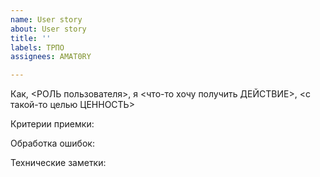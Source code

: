 ```yaml
---
name: User story
about: User story
title: ''
labels: ТРПО
assignees: AMAT0RY

---
```


Как, <РОЛЬ пользователя>, я <что-то хочу получить ДЕЙСТВИЕ>, <с такой-то целью ЦЕННОСТЬ>

Критерии приемки:

Обработка ошибок:

Технические заметки:
